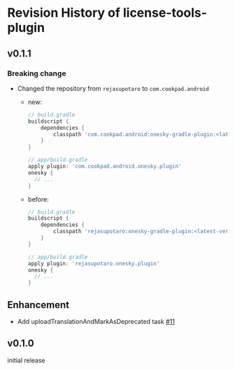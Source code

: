 # Revision History of license-tools-plugin

## v0.1.1

### Breaking change
- Changed the repository from `rejasupotaro` to `com.cookpad.android`
    - new:
        ```groovy
        // build.gradle
        buildscript {
            dependencies {
                classpath 'com.cookpad.android:onesky-gradle-plugin:<latest-version>'
            }
        }
        ```
        
        ```groovy
        // app/build.gradle
        apply plugin: 'com.cookpad.android.onesky.plugin'
        onesky {
          // ...
        }
        ```
    - before:
    
        ```groovy
        // build.gradle
        buildscript {
            dependencies {
                classpath 'rejasupotaro:onesky-gradle-plugin:<latest-version>'
            }
        }
        ```
        
        ```groovy
        // app/build.gradle
        apply plugin: 'rejasupotaro.onesky.plugin'
        onesky {
          // ...
        }
        ```

## Enhancement

- Add uploadTranslationAndMarkAsDeprecated task [#11](https://github.com/cookpad/onesky-gradle-plugin/pull/11)

## v0.1.0

initial release
